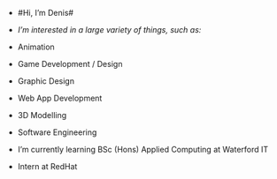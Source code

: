 - #Hi, I’m Denis#
- *I’m interested in a large variety of things, such as:* 

- Animation
- Game Development / Design
- Graphic Design
- Web App Development
- 3D Modelling
- Software Engineering
      
- I’m currently learning BSc (Hons) Applied Computing at Waterford IT
- Intern at RedHat




